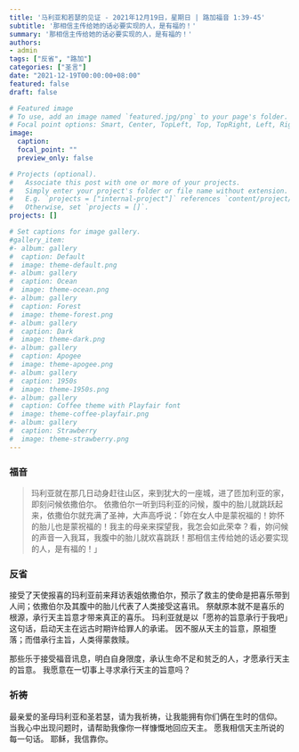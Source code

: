 ```yaml
---
title: '马利亚和若瑟的见证 - 2021年12月19日，星期日 | 路加福音 1:39-45'
subtitle: '那相信主传给她的话必要实现的人，是有福的！'
summary: '那相信主传给她的话必要实现的人，是有福的！'
authors:
- admin
tags: ["反省", "路加"]
categories: ["圣言"]
date: "2021-12-19T00:00:00+08:00"
featured: false
draft: false

# Featured image
# To use, add an image named `featured.jpg/png` to your page's folder.
# Focal point options: Smart, Center, TopLeft, Top, TopRight, Left, Right, BottomLeft, Bottom, BottomRight
image:
  caption:
  focal_point: ""
  preview_only: false

# Projects (optional).
#   Associate this post with one or more of your projects.
#   Simply enter your project's folder or file name without extension.
#   E.g. `projects = ["internal-project"]` references `content/project/deep-learning/index.md`.
#   Otherwise, set `projects = []`.
projects: []

# Set captions for image gallery.
#gallery_item:
#- album: gallery
#  caption: Default
#  image: theme-default.png
#- album: gallery
#  caption: Ocean
#  image: theme-ocean.png
#- album: gallery
#  caption: Forest
#  image: theme-forest.png
#- album: gallery
#  caption: Dark
#  image: theme-dark.png
#- album: gallery
#  caption: Apogee
#  image: theme-apogee.png
#- album: gallery
#  caption: 1950s
#  image: theme-1950s.png
#- album: gallery
#  caption: Coffee theme with Playfair font
#  image: theme-coffee-playfair.png
#- album: gallery
#  caption: Strawberry
#  image: theme-strawberry.png
---
```


### 福音
> 玛利亚就在那几日动身赶往山区，来到犹大的一座城，进了匝加利亚的家，即刻问候依撒伯尔。 依撒伯尔一听到玛利亚的问候，腹中的胎儿就跳跃起来，依撒伯尔就充满了圣神，大声高呼说：「妳在女人中是蒙祝福的！妳怀的胎儿也是蒙祝福的！我主的母亲来探望我，我怎会如此荣幸？看，妳问候的声音一入我耳，我腹中的胎儿就欢喜跳跃！那相信主传给她的话必要实现的人，是有福的！」

### 反省
接受了天使报喜的玛利亚前来拜访表姐依撒伯尔，预示了救主的使命是把喜乐带到人间；依撒伯尔及其腹中的胎儿代表了人类接受这喜讯。 祭献原本就不是喜乐的根源，承行天主旨意才带来真正的喜乐。 玛利亚就是以「愿祢的旨意承行于我吧」这句话，启动天主在远古时期许给罪人的承诺。 因不服从天主的旨意，原祖堕落；而借承行主旨，人类得蒙救赎。

那些乐于接受福音讯息，明白自身限度，承认生命不足和贫乏的人，才愿承行天主的旨意。 我愿意在一切事上寻求承行天主的旨意吗？

### 祈祷
最亲爱的圣母玛利亚和圣若瑟，请为我祈祷，让我能拥有你们俩在生时的信仰。 当我心中出现问题时，请帮助我像你一样慷慨地回应天主。 愿我相信天主所说的每一句话。 耶稣，我信靠你。
